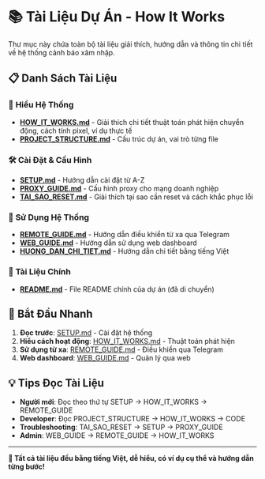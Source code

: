 # 📚 Tài Liệu Dự Án - How It Works

Thư mục này chứa toàn bộ tài liệu giải thích, hướng dẫn và thông tin chi tiết về hệ thống cảnh báo xâm nhập.

## 📋 Danh Sách Tài Liệu

### 🔬 **Hiểu Hệ Thống**
- **[HOW_IT_WORKS.md](HOW_IT_WORKS.md)** - Giải thích chi tiết thuật toán phát hiện chuyển động, cách tính pixel, ví dụ thực tế
- **[PROJECT_STRUCTURE.md](PROJECT_STRUCTURE.md)** - Cấu trúc dự án, vai trò từng file

### 🛠️ **Cài Đặt & Cấu Hình**  
- **[SETUP.md](SETUP.md)** - Hướng dẫn cài đặt từ A-Z
- **[PROXY_GUIDE.md](PROXY_GUIDE.md)** - Cấu hình proxy cho mạng doanh nghiệp
- **[TAI_SAO_RESET.md](TAI_SAO_RESET.md)** - Giải thích tại sao cần reset và cách khắc phục lỗi

### 📱 **Sử Dụng Hệ Thống**
- **[REMOTE_GUIDE.md](REMOTE_GUIDE.md)** - Hướng dẫn điều khiển từ xa qua Telegram
- **[WEB_GUIDE.md](WEB_GUIDE.md)** - Hướng dẫn sử dụng web dashboard
- **[HUONG_DAN_CHI_TIET.md](HUONG_DAN_CHI_TIET.md)** - Hướng dẫn chi tiết bằng tiếng Việt

### 📖 **Tài Liệu Chính**
- **[README.md](README.md)** - File README chính của dự án (đã di chuyển)

## 🚀 **Bắt Đầu Nhanh**

1. **Đọc trước**: [SETUP.md](SETUP.md) - Cài đặt hệ thống
2. **Hiểu cách hoạt động**: [HOW_IT_WORKS.md](HOW_IT_WORKS.md) - Thuật toán phát hiện
3. **Sử dụng từ xa**: [REMOTE_GUIDE.md](REMOTE_GUIDE.md) - Điều khiển qua Telegram
4. **Web dashboard**: [WEB_GUIDE.md](WEB_GUIDE.md) - Quản lý qua web

## 💡 **Tips Đọc Tài Liệu**

- **Người mới**: Đọc theo thứ tự SETUP → HOW_IT_WORKS → REMOTE_GUIDE
- **Developer**: Đọc PROJECT_STRUCTURE → HOW_IT_WORKS → CODE
- **Troubleshooting**: TAI_SAO_RESET → SETUP → PROXY_GUIDE
- **Admin**: WEB_GUIDE → REMOTE_GUIDE → HOW_IT_WORKS

---

**🎯 Tất cả tài liệu đều bằng tiếng Việt, dễ hiểu, có ví dụ cụ thể và hướng dẫn từng bước!**
